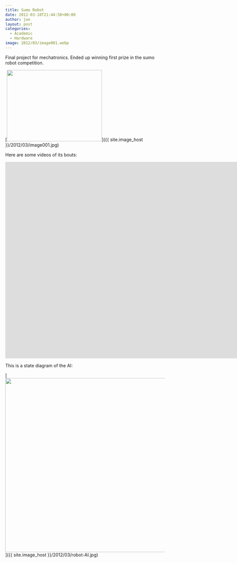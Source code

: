 ```yaml
---
title: Sumo Robot
date: 2012-03-18T21:44:58+00:00
author: jon
layout: post
categories:
  - Academic
  - Hardware
image: 2012/03/image001.webp
---
```

Final project for mechatronics. Ended up winning first prize in the sumo robot competition.

[<img class="alignleft size-medium wp-image-145" title="image001" src="{{ site.image_host }}/2012/03/image001-300x225.webp" alt="" width="300" height="225" />]({{ site.image_host }}/2012/03/image001.jpg)

Here are some videos of its bouts:

<iframe width="1583" height="620" src="https://www.youtube.com/embed/-G5rCU1jkqQ?list=PLE3AAF20AC4030DD8" frameborder="0" allow="accelerometer; autoplay; encrypted-media; gyroscope; picture-in-picture" allowfullscreen></iframe>


This is a state diagram of the AI:

[<img class="alignleft size-full wp-image-141" title="robot AI" src="{{ site.image_host }}/2012/03/robot-AI.webp" alt="" width="651" height="549" />]({{ site.image_host }}/2012/03/robot-AI.jpg)  
<br style="clear: both;" />